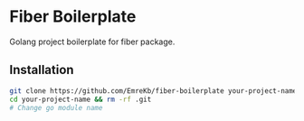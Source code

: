# Fiber Boilerplate

Golang project boilerplate for fiber package.

## Installation

```bash
git clone https://github.com/EmreKb/fiber-boilerplate your-project-name
cd your-project-name && rm -rf .git
# Change go module name
````


